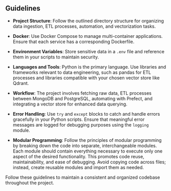 ## Guidelines

- **Project Structure**: Follow the outlined directory structure for organizing data ingestion, ETL processes, automation, and vectorization tasks.

- **Docker**: Use Docker Compose to manage multi-container applications. Ensure that each service has a corresponding Dockerfile.

- **Environment Variables**: Store sensitive data in a `.env` file and reference them in your scripts to maintain security.

- **Languages and Tools**: Python is the primary language. Use libraries and frameworks relevant to data engineering, such as pandas for ETL processes and libraries compatible with your chosen vector store like Qdrant.

- **Workflow**: The project involves fetching raw data, ETL processes between MongoDB and PostgreSQL, automating with Prefect, and integrating a vector store for enhanced data querying.

- **Error Handling**: Use `try` and `except` blocks to catch and handle errors gracefully in your Python scripts. Ensure that meaningful error messages are logged for debugging purposes using the `logging` module.

- **Modular Programming**: Follow the principles of modular programming by breaking down the code into separate, interchangeable modules. Each module should contain everything necessary to execute only one aspect of the desired functionality. This promotes code reuse, maintainability, and ease of debugging. Avoid copying code across files; instead, create reusable modules and import them as needed.

Follow these guidelines to maintain a consistent and organized codebase throughout the project.
